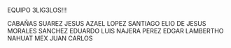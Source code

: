EQUIPO 3LIG3LOS!!!

CABAÑAS SUAREZ JESUS AZAEL
LOPEZ SANTIAGO ELIO DE JESUS
MORALES SANCHEZ EDUARDO LUIS
NAJERA PEREZ EDGAR LAMBERTHO
NAHUAT MEX JUAN CARLOS

